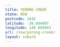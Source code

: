 ```yaml
---
title: YERONG CREEK
state: NSW
postcode: 2642
latitude: -36.044097
longitude: 148.094043
url: /nsw/yerong-creek/
layout: suburb
---
```

